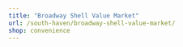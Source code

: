 ```yaml
---
title: "Broadway Shell Value Market"
url: /south-haven/broadway-shell-value-market/
shop: convenience
---
```

